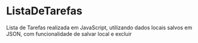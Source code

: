 # ListaDeTarefas
 Lista de Tarefas realizada em JavaScript, utilizando dados locais salvos em JSON, com funcionalidade de salvar local e excluir
